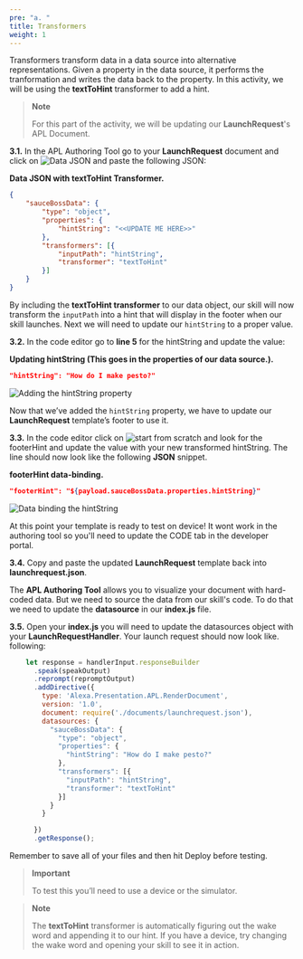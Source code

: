 ```yaml
---
pre: "a. "
title: Transformers
weight: 1
---
```


Transformers transform data in a data source into alternative
representations. Given a property in the data source, it performs the
tranformation and writes the data back to the property. In this
activity, we will be using the **textToHint** transformer to add a hint.

> **Note**
> 
> For this part of the activity, we will be updating our
> **LaunchRequest**'s APL Document.

**3.1.** In the APL Authoring Tool go to your **LaunchRequest** document
and click on ![Data JSON](/images/ui/data-json.png) and paste the following JSON:

**Data JSON with textToHint Transformer.**

``` JSON
{
	"sauceBossData": {
		"type": "object",
		"properties": {
			"hintString": "<<UPDATE ME HERE>>"
		},
		"transformers": [{
			"inputPath": "hintString",
			"transformer": "textToHint"
		}]
	}
}
```

By including the **textToHint transformer** to our data object, our skill
will now transform the `inputPath` into a hint that will display in the
footer when our skill launches. Next we will need to update our
`hintString` to a proper value.

**3.2.** In the code editor go to **line 5** for the hintString and update the value:

**Updating hintString (This goes in the properties of our data source.).**

``` JSON
"hintString": "How do I make pesto?"
```

![Adding the hintString
property](/images/a3-e03_02_add-hintString-property.gif)

Now that we’ve added the `hintString` property, we have to update our
**LaunchRequest** template’s footer to use it.

**3.3.** In the code editor click on ![start from
scratch](/images/ui/start-from-scratch.png) and look for the footerHint and
update the value with your new transformed hintString. The line should now look like the 
following **JSON** snippet.

**footerHint data-binding.**

``` JSON
"footerHint": "${payload.sauceBossData.properties.hintString}"
```

![Data binding the
hintString](/images/a3-e03_03_add-data-bind-hintString.gif)

At this point your template is ready to test on device\! It wont work in
the authoring tool so you'll need to update the CODE tab in the developer portal. 

**3.4.** Copy and paste the updated **LaunchRequest** template back into **launchrequest.json**. 

The **APL Authoring Tool** allows you to visualize your document with hard-coded data. But we need
to source the data from our skill's code. To do that we need to update the **datasource** in our
**index.js** file.

**3.5.** Open your **index.js** you will need to update the datasources object with your **LaunchRequestHandler**. 
Your launch request should now look like. following:

``` javascript
    let response = handlerInput.responseBuilder
      .speak(speakOutput)
      .reprompt(repromptOutput)
      .addDirective({
        type: 'Alexa.Presentation.APL.RenderDocument',
        version: '1.0',
        document: require('./documents/launchrequest.json'),
        datasources: {
          "sauceBossData": {
            "type": "object",
            "properties": {
              "hintString": "How do I make pesto?"
            },
            "transformers": [{
              "inputPath": "hintString",
              "transformer": "textToHint"
            }]
          }
        }

      })
      .getResponse();
```

Remember to save all of your files and then hit Deploy before testing.

> **Important**
> 
> To test this you’ll need to use a device or the simulator.

> **Note**
> 
> The **textToHint** transformer is automatically figuring out the wake
> word and appending it to our hint. If you have a device, try changing
> the wake word and opening your skill to see it in action.
